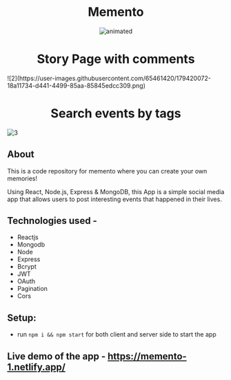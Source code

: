 <h1 align="center">
    Memento
</h1>

<!-- ![Memories](https://user-images.githubusercontent.com/65461420/179420008-3d9a2e40-1039-4998-94b6-23e9fe499bf7.png) -->


<p align="center">
  <img src="https://user-images.githubusercontent.com/65461420/179420008-3d9a2e40-1039-4998-94b6-23e9fe499bf7.png" alt="animated" />
</p>

<h1 align="center">
    Story Page with comments
</h1>
![2](https://user-images.githubusercontent.com/65461420/179420072-18a11734-d441-4499-85aa-85845edcc309.png)


<h1 align="center">
    Search events by tags
</h1>

![3](https://user-images.githubusercontent.com/65461420/179420250-f3d753a3-ef30-48d3-9cfd-0ad652c1ac25.png)


## About
This is a code repository for memento where you can create your own memories!
 
Using React, Node.js, Express & MongoDB, this App is a simple social media app that allows users to post interesting events that happened in their lives.


## Technologies used -

 - Reactjs 
 - Mongodb
 - Node
 - Express
 - Bcrypt
 - JWT
 - OAuth
 - Pagination
 - Cors

## Setup:
- run ```npm i && npm start``` for both client and server side to start the app


## Live demo of the app - https://memento-1.netlify.app/
